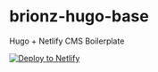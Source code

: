 # brionz-hugo-base
Hugo + Netlify CMS Boilerplate

[![Deploy to Netlify](https://www.netlify.com/img/deploy/button.svg)](https://app.netlify.com/start/deploy?repository=https://github.com/okabrionz/brionz-hugo-base&stack=cms)
